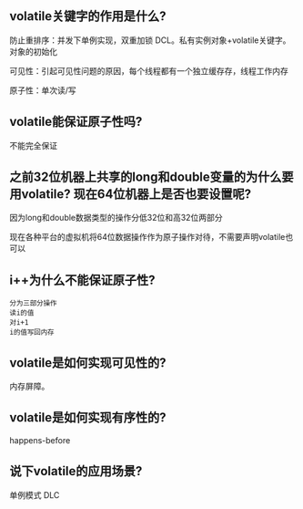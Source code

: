 volatile关键字的作用是什么?
--
防止重排序：并发下单例实现，双重加锁 DCL。私有实例对象+volatile关键字。
对象的初始化

可见性：引起可见性问题的原因，每个线程都有一个独立缓存存，线程工作内存

原子性：单次读/写

volatile能保证原子性吗?
--
不能完全保证

之前32位机器上共享的long和double变量的为什么要用volatile? 现在64位机器上是否也要设置呢?
--
因为long和double数据类型的操作分低32位和高32位两部分

现在各种平台的虚拟机将64位数据操作作为原子操作对待，不需要声明volatile也可以

i++为什么不能保证原子性?
--
    分为三部分操作
    读i的值
    对i+1
    i的值写回内存


volatile是如何实现可见性的? 
--
内存屏障。

volatile是如何实现有序性的? 
--
happens-before

说下volatile的应用场景?
--
单例模式 DLC

